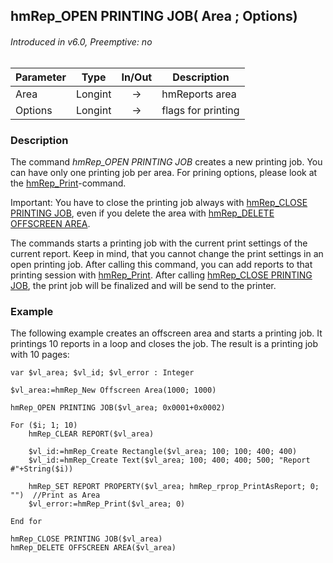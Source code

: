 ## hmRep_OPEN PRINTING JOB( Area ; Options)
###### Introduced in v6.0, Preemptive: no

|Parameter|Type|In/Out|Description
|---|---|:---:|---
|Area|Longint|→|hmReports area
|Options|Longint|→|flags for printing

### Description
The command *hmRep_OPEN PRINTING JOB* creates a new printing job. You can have only one printing job per area. For prining options, please look at the [hmRep_Print](hmRep_Print.md)-command.

Important: You have to close the printing job always with [hmRep_CLOSE PRINTING JOB](hmRep_ClosePrintJob.md), even if you delete the area with [hmRep_DELETE OFFSCREEN AREA](..Areas/hmRep_DeleteOffscreenArea.md).

The commands starts a printing job with the current print settings of the current report. Keep in mind, that you cannot change the print settings in an open printing job. After calling this command, you can add reports to that printing session with [hmRep_Print](hmRep_Print.md). After calling [hmRep_CLOSE PRINTING JOB](hmRep_ClosePrintJob.md), the print job will be finalized and will be send to the printer.

### Example
The following example creates an offscreen area and starts a printing job. It printings 10 reports in a loop and closes the job. The result is a printing job with 10 pages:

```4d
var $vl_area; $vl_id; $vl_error : Integer

$vl_area:=hmRep_New Offscreen Area(1000; 1000)

hmRep_OPEN PRINTING JOB($vl_area; 0x0001+0x0002)

For ($i; 1; 10)
	hmRep_CLEAR REPORT($vl_area)
	
	$vl_id:=hmRep_Create Rectangle($vl_area; 100; 100; 400; 400)
	$vl_id:=hmRep_Create Text($vl_area; 100; 400; 400; 500; "Report #"+String($i))
	
	hmRep_SET REPORT PROPERTY($vl_area; hmRep_rprop_PrintAsReport; 0; "")  //Print as Area
	$vl_error:=hmRep_Print($vl_area; 0)
	
End for 

hmRep_CLOSE PRINTING JOB($vl_area)
hmRep_DELETE OFFSCREEN AREA($vl_area)
```
